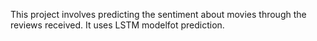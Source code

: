 This project involves predicting the sentiment about movies through the reviews received. It uses LSTM modelfot prediction.
